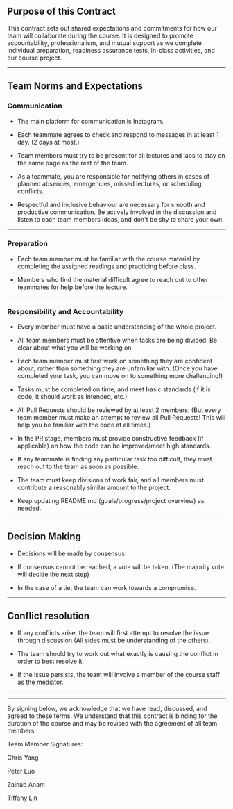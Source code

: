 ## Purpose of this Contract

This contract sets out shared expectations and commitments for how our team will collaborate during the course. It is designed to promote accountability, professionalism, and mutual support as we complete individual preparation, readiness assurance tests, in-class activities, and our course project.

---
## Team Norms and Expectations

### Communication

* The main platform for communication is Instagram.

* Each teammate agrees to check and respond to messages in at least 1 day. (2 days at most.) 

* Team members must try to be present for all lectures and labs to stay on the same page as the rest of the team.

* As a teammate, you are responsible for notifying others in cases of planned absences, emergencies, missed lectures, or scheduling conflicts.

* Respectful and inclusive behaviour are necessary for smooth and productive communication. Be actively involved in the discussion and listen to each team members ideas, and don't be shy to share your own.

---

### Preparation

* Each team member must be familiar with the course material by completing the assigned readings and practicing before class.

* Members who find the material difficult agree to reach out to other teammates for help before the lecture.

---

### Responsibility and Accountability

* Every member must have a basic understanding of the whole project.

* All team members must be attentive when tasks are being divided. Be clear about what you will be working on.

* Each team member must first work on something they are confident about, rather than something they are unfamiliar with. (Once you have completed your task, you can move on to something more challenging!)

* Tasks must be completed on time, and meet basic standards (if it is code, it should work as intended, etc.).

* All Pull Requests should be reviewed by at least 2 members. (But every team member must make an attempt to review all Pull Requests! This will help you be familiar with the code at all times.)

* In the PR stage, members must provide constructive feedback (if applicable) on how the code can be improved/meet high standards.

* If any teammate is finding any particular task too difficult, they must reach out to the team as soon as possible.

* The team must keep divisions of work fair, and all members must contribute a reasonably similar amount to the project.

* Keep updating README.md (goals/progress/project overview) as needed.


---

## Decision Making

* Decisions will be made by consensus.

* If consensus cannot be reached, a vote will be taken. (The majority vote will decide the next step)

* In the case of a tie, the team can work towards a compromise.

---
## Conflict resolution

* If any conflicts arise, the team will first attempt to resolve the issue through discussion (All sides must be understanding of the others).

* The team should try to work out what exactly is causing the conflict in order to best resolve it.

* If the issue persists, the team will involve a member of the course staff as the mediator.

---


---

By signing below, we acknowledge that we have read, discussed, and agreed to these terms. We understand that this contract is binding for the duration of the course and may be revised with the agreement of all team members.

Team Member Signatures:

Chris Yang

Peter Luo

Zainab Anam

Tiffany Lin
